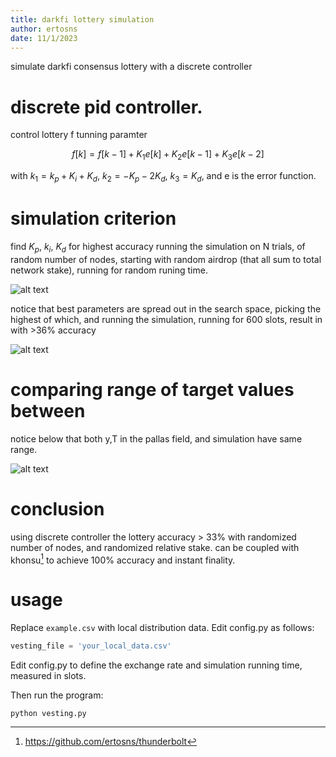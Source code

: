 ```yaml
---
title: darkfi lottery simulation
author: ertosns
date: 11/1/2023
---
```


simulate darkfi consensus lottery with a discrete controller

# discrete pid controller.
control lottery f tunning paramter

$$f[k] = f[k-1] + K_1e[k] + K_2e[k-1] + K_3e[k-2]$$

with $k_1 = k_p + K_i + K_d$,  $k_2 = -K_p -2K_d$,  $k_3 = K_d$, and e is the error function.

# simulation criterion
find $K_p$, $k_i$, $K_d$ for highest accuracy running the simulation on N trials, of random number of nodes, starting with random airdrop (that all sum to total network stake), running for random runing time.

![alt text](https://codeberg.org/darkrenaissance/darkfi/src/branch/master/script/research/lotterysim/img/heuristics.png?raw=true)

notice that best parameters are spread out in the search space, picking the highest of which, and running the simulation, running for 600 slots, result in with >36% accuracy

![alt text](https://codeberg.org/darkrenaissance/darkfi/src/branch/master/script/research/lotterysim/img/f_history_processed.png?raw=true)

# comparing range of target values between

notice below that both y,T in the pallas field, and simulation have same range.

![alt text](https://codeberg.org/darkrenaissance/darkfi/src/branch/master/script/research/lotterysim/img/lottery_dist.png?raw=true)

# conclusion

using discrete controller the lottery accuracy > 33% with randomized number of nodes, and randomized relative stake.
can be coupled with khonsu[^1] to achieve 100% accuracy and instant finality.

# usage

Replace `example.csv` with local distribution data. Edit config.py as follows:

```python
vesting_file = 'your_local_data.csv'
```

Edit config.py to define the exchange rate and simulation running time,
measured in slots.

Then run the program:

```shell
python vesting.py
```

[^1]: https://github.com/ertosns/thunderbolt
